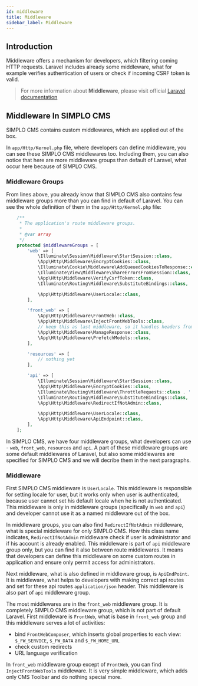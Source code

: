 ```yaml
---
id: middleware
title: Middleware
sidebar_label: Middleware
---
```


## Introduction

Middleware offers a mechanism for developers, which filtering coming HTTP requests. Laravel includes already some middleware, 
what for example verifies authentication of users or check if incoming CSRF token is valid.

> For more information about **Middleware**, please visit official [Laravel documentation](https://laravel.com/docs/5.8/middleware)

## Middleware In SIMPLO CMS

SIMPLO CMS contains custom middlewares, which are applied out of the box.

In `app/Http/Kernel.php` file, where developers can define middleware, you can see these SIMPLO CMS middlewares too. Including them, you can 
also notice that here are more middleware groups than default of Laravel, what occur here because of SIMPLO CMS.

### Middleware Groups

From lines above, you already know that SIMPLO CMS also contains few middleware groups more than you can find in default of Laravel. 
You can see the whole definition of them in the `app/Http/Kernel.php` file:

```php
    /**
     * The application's route middleware groups.
     *
     * @var array
     */
    protected $middlewareGroups = [
        'web' => [
            \Illuminate\Session\Middleware\StartSession::class,
            \App\Http\Middleware\EncryptCookies::class,
            \Illuminate\Cookie\Middleware\AddQueuedCookiesToResponse::class,
            \Illuminate\View\Middleware\ShareErrorsFromSession::class,
            \App\Http\Middleware\VerifyCsrfToken::class,
            \Illuminate\Routing\Middleware\SubstituteBindings::class,

            \App\Http\Middleware\UserLocale::class,
        ],

        'front_web' => [
            \App\Http\Middleware\FrontWeb::class,
            \App\Http\Middleware\InjectFrontWebTools::class,
            // keep this as last middleware, so it handles headers from other singletons
            \App\Http\Middleware\ManageResponse::class,
            \App\Http\Middleware\PrefetchModels::class,
        ],

        'resources' => [
            // nothing yet
        ],

        'api' => [
            \Illuminate\Session\Middleware\StartSession::class,
            \App\Http\Middleware\EncryptCookies::class,
            \Illuminate\Routing\Middleware\ThrottleRequests::class . ':60,1',
            \Illuminate\Routing\Middleware\SubstituteBindings::class,
            \App\Http\Middleware\RedirectIfNotAdmin::class,

            \App\Http\Middleware\UserLocale::class,
            \App\Http\Middleware\ApiEndpoint::class,
        ],
    ];
```

In SIMPLO CMS, we have four middleware groups, what developers can use - `web`, `front_web`, `resources` and `api`. A part of 
these middleware groups are some default middlewares of Laravel, but also some middlewares are specified for SIMPLO CMS and we will decribe 
them in the next paragraphs.

### Middleware

First SIMPLO CMS middleware is `UserLocale`. This middleware is responsible for setting locale for user, but it works only 
when user is authenticated, because user cannot set his default locale when he is not authenticated. This middleware is 
only in middleware groups (specifically in `web` and `api`) and developer cannot use it as a named middleware out of the box.

In middleware groups, you can also find `RedirectIfNotAdmin` middleware, what is special middleware for only SIMPLO CMS. How this 
class name indicates, `RedirectIfNotAdmin` middleware check if user is administrator and if his account is already enabled. This middleware is 
part of `api` middleware group only, but you can find it also between route middlewares. It means that developers can define this middleware 
on some custom routes in application and ensure only permit access for administrators.

Next middleware, what is also defined in middleware group, is `ApiEndPoint`. It is middleware, what helps to developers with 
making correct api routes and set for these api routes `application/json` header. This middleware is also part of 
`api` middleware group.

The most middlewares are in the `front_web` middleware group. It is completely SIMPLO CMS middleware group, which is not part of 
default Laravel. First middleware is `FrontWeb`, what is base in `front_web` group and this middleware serves a lot of activities:
- bind `FrontWebComposer`, which inserts global properties to each view: `$_FW_SERVICE`, `$_FW_DATA` and `$_FW_HOME_URL`
- check custom redirects
- URL language verification

In `front_web` middleware group except of `FrontWeb`, you can find `InjectFrontWebTools` middleware. It is very simple middleware, 
which adds only CMS Toolbar and do nothing special more.